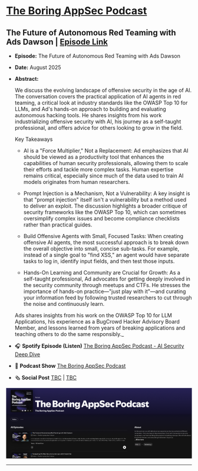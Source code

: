 # [The Boring AppSec Podcast](https://open.spotify.com/show/podcast-show-url)
## The Future of Autonomous Red Teaming with Ads Dawson | [Episode Link](https://open.spotify.com/episode/1GHef4viw4wdeEQHQy8MhQ?si=kp5i28N3RDaZVoj8EO3ioA&nd=1&dlsi=21f0c2bed04a4b6b)

- **Episode:** The Future of Autonomous Red Teaming with Ads Dawson
- **Date:** August 2025
- **Abstract:**

   We discuss the evolving landscape of offensive security in the age of AI. The conversation covers the practical application of AI agents in red teaming, a critical look at industry standards like the OWASP Top 10 for LLMs, and Ad's hands-on approach to building and evaluating autonomous hacking tools. He shares insights from his work industrializing offensive security with AI, his journey as a self-taught professional, and offers advice for others looking to grow in the field.

   Key Takeaways

   - AI is a "Force Multiplier," Not a Replacement: Ad emphasizes that AI should be viewed as a productivity tool that enhances the capabilities of human security professionals, allowing them to scale their efforts and tackle more    complex tasks. Human expertise remains critical, especially since much of the data used to train AI models originates from human researchers.

   - Prompt Injection is a Mechanism, Not a Vulnerability: A key insight is that "prompt injection" itself isn't a vulnerability but a method used to deliver an exploit. The discussion highlights a broader critique of security  frameworks like the OWASP Top 10, which can sometimes oversimplify complex issues and become compliance checklists rather than practical guides.

   - Build Offensive Agents with Small, Focused Tasks: When creating offensive AI agents, the most successful approach is to break down the overall objective into small, concise sub-tasks. For example, instead of a single goal to "find XSS," an agent would have separate tasks to log in, identify input fields, and then test those inputs.

   - Hands-On Learning and Community are Crucial for Growth: As a self-taught professional, Ad advocates for getting deeply involved in the security community through meetups and CTFs. He stresses the importance of hands-on  practice—"just play with it"—and curating your information feed by following trusted researchers to cut through the noise and continuously learn.

   Ads shares insights from his work on the OWASP Top 10 for LLM Applications, his experience as a BugCrowd Hacker Advisory Board Member, and lessons learned from years of breaking applications and teaching others to do the same   responsibly._

- 🎧 **Spotify Episode (Listen)** [The Boring AppSec Podcast - AI Security Deep Dive](https://open.spotify.com/episode/1GHef4viw4wdeEQHQy8MhQ?si=kp5i28N3RDaZVoj8EO3ioA&nd=1&dlsi=21f0c2bed04a4b6b)
- 📣 **Podcast Show** [The Boring AppSec Podcast](https://open.spotify.com/show/5pMjAm8KJJeAcBfatcv8sZ)
- 🗞️ **Social Post** [TBC](TBC) | [TBC](TBC)

![The Boring AppSec Podcast Episode](boringappsecpodep.png)

----------------------------------------